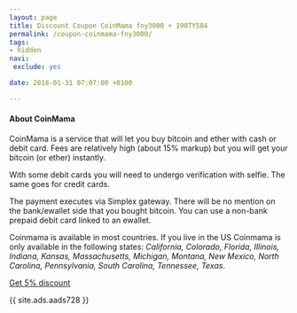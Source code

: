 ```yaml
---
layout: page
title: Discount Coupon CoinMama fny3000 + 190TY584
permalink: /coupon-coinmama-fny3000/
tags:
- hidden
navi:
 exclude: yes

date: 2018-01-31 07:07:00 +0100

---
```


#### About CoinMama

CoinMama is a service that will let you buy bitcoin and ether with cash or debit card. Fees are relatively high (about 15% markup) but you will get your bitcoin (or ether) instantly.

With some debit cards you will need to undergo verification with selfie. The same goes for credit cards.

The payment executes via Simplex gateway. There will be no mention on the bank/ewallet side that you bought bitcoin. You can use a non-bank prepaid debit card linked to an ewallet.

Coinmama is available in most countries. If you live in the US Coinmama is only available in the following states: *California, Colorado, Florida, Illinois, Indiana, Kansas, Massachusetts, Michigan, Montana, New Mexico, North Carolina, Pennsylvania, South Carolina, Tennessee, Texas*.

<a rel="nofollow" href="http://go.coinmama.com/visit/?bta=49711&nci=5343" class="button" target="_blank">Get 5% discount</a>


{{ site.ads.aads728 }}
